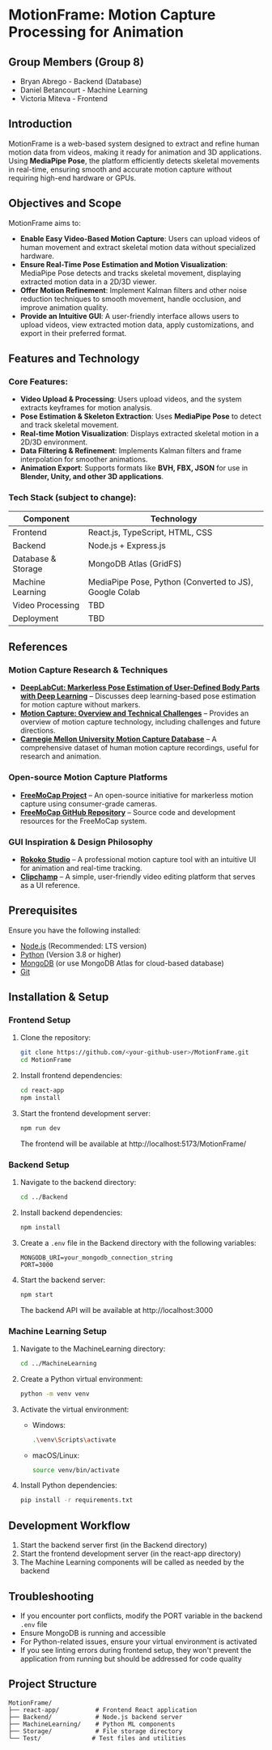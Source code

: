 # MotionFrame: Motion Capture Processing for Animation

## Group Members (Group 8)
- Bryan Abrego - Backend (Database)
- Daniel Betancourt - Machine Learning
- Victoria Miteva - Frontend

## Introduction
MotionFrame is a web-based system designed to extract and refine human motion data from videos, making it ready for animation and 3D applications. Using **MediaPipe Pose**, the platform efficiently detects skeletal movements in real-time, ensuring smooth and accurate motion capture without requiring high-end hardware or GPUs.

## Objectives and Scope
MotionFrame aims to:
- **Enable Easy Video-Based Motion Capture**: Users can upload videos of human movement and extract skeletal motion data without specialized hardware.
- **Ensure Real-Time Pose Estimation and Motion Visualization**: MediaPipe Pose detects and tracks skeletal movement, displaying extracted motion data in a 2D/3D viewer.
- **Offer Motion Refinement**: Implement Kalman filters and other noise reduction techniques to smooth movement, handle occlusion, and improve animation quality.
- **Provide an Intuitive GUI**: A user-friendly interface allows users to upload videos, view extracted motion data, apply customizations, and export in their preferred format.

## Features and Technology
### Core Features:
- **Video Upload & Processing**: Users upload videos, and the system extracts keyframes for motion analysis.
- **Pose Estimation & Skeleton Extraction**: Uses **MediaPipe Pose** to detect and track skeletal movement.
- **Real-time Motion Visualization**: Displays extracted skeletal motion in a 2D/3D environment.
- **Data Filtering & Refinement**: Implements Kalman filters and frame interpolation for smoother animations.
- **Animation Export**: Supports formats like **BVH, FBX, JSON** for use in **Blender, Unity, and other 3D applications**.

### Tech Stack (subject to change): 
| Component | Technology |
|-----------|------------|
| Frontend | React.js, TypeScript, HTML, CSS |
| Backend | Node.js + Express.js |
| Database & Storage | MongoDB Atlas (GridFS) |
| Machine Learning | MediaPipe Pose, Python (Converted to JS), Google Colab |
| Video Processing | TBD |
| Deployment | TBD |

## References
### Motion Capture Research & Techniques
- **[DeepLabCut: Markerless Pose Estimation of User-Defined Body Parts with Deep Learning](https://www.cell.com/current-biology/fulltext/S0960-9822(18)30309-9?_returnURL=https%3A%2F%2Flinkinghub.elsevier.com%2Fretrieve%2Fpii%2FS0960982218303099%3Fshowall%3Dtrue)** – Discusses deep learning-based pose estimation for motion capture without markers.
- **[Motion Capture: Overview and Technical Challenges](https://ai.stanford.edu/~latombe/cs99k/2000/capture.pdf)** – Provides an overview of motion capture technology, including challenges and future directions.
- **[Carnegie Mellon University Motion Capture Database](http://mocap.cs.cmu.edu/)** – A comprehensive dataset of human motion capture recordings, useful for research and animation.

### Open-source Motion Capture Platforms
- **[FreeMoCap Project](https://freemocap.org/)** – An open-source initiative for markerless motion capture using consumer-grade cameras.
- **[FreeMoCap GitHub Repository](https://github.com/freemocap/freemocap)** – Source code and development resources for the FreeMoCap system.

### GUI Inspiration & Design Philosophy
- **[Rokoko Studio](https://www.rokoko.com/)** – A professional motion capture tool with an intuitive UI for animation and real-time tracking.
- **[Clipchamp](https://www.clipchamp.com/)** – A simple, user-friendly video editing platform that serves as a UI reference.

## Prerequisites

Ensure you have the following installed:  
- [Node.js](https://nodejs.org/) (Recommended: LTS version)  
- [Python](https://www.python.org/downloads/) (Version 3.8 or higher)
- [MongoDB](https://www.mongodb.com/try/download/community) (or use MongoDB Atlas for cloud-based database)
- [Git](https://git-scm.com/downloads)

## Installation & Setup

### Frontend Setup
1. Clone the repository:
   ```sh
   git clone https://github.com/<your-github-user>/MotionFrame.git
   cd MotionFrame
   ```

2. Install frontend dependencies:
   ```sh
   cd react-app
   npm install
   ```

3. Start the frontend development server:
   ```sh
   npm run dev
   ```
   The frontend will be available at http://localhost:5173/MotionFrame/

### Backend Setup
1. Navigate to the backend directory:
   ```sh
   cd ../Backend
   ```

2. Install backend dependencies:
   ```sh
   npm install
   ```

3. Create a `.env` file in the Backend directory with the following variables:
   ```
   MONGODB_URI=your_mongodb_connection_string
   PORT=3000
   ```

4. Start the backend server:
   ```sh
   npm start
   ```
   The backend API will be available at http://localhost:3000

### Machine Learning Setup
1. Navigate to the MachineLearning directory:
   ```sh
   cd ../MachineLearning
   ```

2. Create a Python virtual environment:
   ```sh
   python -m venv venv
   ```

3. Activate the virtual environment:
   - Windows:
     ```sh
     .\venv\Scripts\activate
     ```
   - macOS/Linux:
     ```sh
     source venv/bin/activate
     ```

4. Install Python dependencies:
   ```sh
   pip install -r requirements.txt
   ```

## Development Workflow
1. Start the backend server first (in the Backend directory)
2. Start the frontend development server (in the react-app directory)
3. The Machine Learning components will be called as needed by the backend

## Troubleshooting
- If you encounter port conflicts, modify the PORT variable in the backend `.env` file
- Ensure MongoDB is running and accessible
- For Python-related issues, ensure your virtual environment is activated
- If you see linting errors during frontend setup, they won't prevent the application from running but should be addressed for code quality

## Project Structure
```
MotionFrame/
├── react-app/          # Frontend React application
├── Backend/            # Node.js backend server
├── MachineLearning/    # Python ML components
├── Storage/            # File storage directory
└── Test/              # Test files and utilities
```

